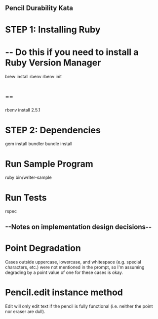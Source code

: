 ## Pencil Durability Kata

# STEP 1: Installing Ruby
# -- Do this if you need to install a Ruby Version Manager
brew install rbenv
rbenv init
# --
rbenv install 2.5.1

# STEP 2: Dependencies
gem install bundler
bundle install

# Run Sample Program
ruby bin/writer-sample

# Run Tests
rspec

## --Notes on implementation design decisions-- ##
# Point Degradation
Cases outside uppercase, lowercase, and whitespace (e.g. special characters, etc.) were not mentioned in the prompt, so I'm assuming degrading by a point value of one for these cases is okay.

# Pencil.edit instance method
Edit will only edit text if the pencil is fully functional (i.e. neither the point nor eraser are dull).